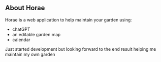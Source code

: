 ## About Horae

Horae is a web application to help maintain your garden using:
- chatGPT 
- an editable garden map
- calendar

Just started development but looking forward to the end result helping me maintain my own garden 
